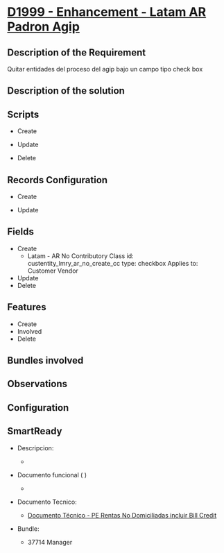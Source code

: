 # [D1999 - Enhancement - Latam AR Padron Agip](https://docs.google.com/document/d/1u3M-0LJtTyr1ExinVNauhdHRpBcWyBr8AG2B6-AqkwM/edit?tab=t.0)

## Description of the Requirement
Quitar entidades del proceso del agip bajo un campo tipo check box

## Description of the solution


## Scripts
+ Create
 
+ Update
    

+ Delete


## Records Configuration
+ Create


+ Update
    
## Fields
+ Create
    +   Latam - AR No Contributory Class
        id: custentity_lmry_ar_no_create_cc
        type: checkbox
        Applies to: Customer
                    Vendor
+ Update 
+ Delete

## Features
+ Create
+ Involved
+ Delete

## Bundles involved


## Observations
 
## Configuration


## SmartReady

+ Descripcion:

    + 


+ Documento funcional ( )

    + []()

+ Documento Tecnico:

    + [Documento Técnico - PE Rentas No Domiciliadas incluir Bill Credit](https://docs.google.com/document/d/1fJ8PHYwBPUpw6ort3cpPIGCNqw3zx-8XaS5HuZeZfhU/edit?tab=t.0)

+ Bundle:

    + 37714 Manager


























